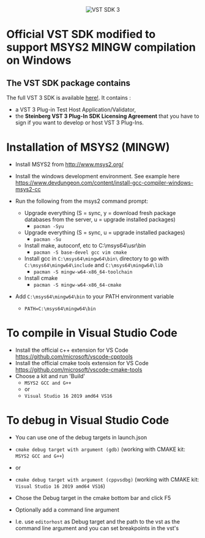 <div style="text-align:center">
<img src="https://steinbergmedia.github.io/vst3_doc/gfx/vst3_logo.jpg" alt="VST SDK 3" /></div>

# Official VST SDK modified to support MSYS2 MINGW compilation on Windows

## The VST SDK package contains

The full VST 3 SDK is available [here!](https://www.steinberg.net/en/company/developers.html). It contains :

- a VST 3 Plug-in Test Host Application/Validator,
- the **Steinberg VST 3 Plug-In SDK Licensing Agreement** that you have to sign if you want to develop or host VST 3 Plug-Ins.

<div id='200'/>

# Installation of MSYS2 (MINGW)

- Install MSYS2 from http://www.msys2.org/
  
- Install the windows development environment. See example here <https://www.devdungeon.com/content/install-gcc-compiler-windows-msys2-cc>
- Run the following from the msys2 command prompt:
  - Upgrade everything (S = sync, y = download fresh package databases from the server, u = upgrade installed packages)
    - `pacman -Syu`
  - Upgrade everything (S = sync, u = upgrade installed packages)
    - `pacman -Su`
  - Install make, autoconf, etc to C:\msys64\usr\bin
    - `pacman -S base-devel gcc vim cmake`
  - Install gcc in `C:\msys64\mingw64\bin\` directory to go with `C:\msys64\mingw64\include` and `C:\msys64\mingw64\lib`
    - `pacman -S mingw-w64-x86_64-toolchain`
  - Install cmake
    - `pacman -S mingw-w64-x86_64-cmake`
  
- Add `C:\msys64\mingw64\bin` to your PATH environment variable
  - `PATH=C:\msys64\mingw64\bin`
  
# To compile in Visual Studio Code

- Install the official c++ extension for VS Code <https://github.com/microsoft/vscode-cpptools>
- Install the official cmake tools extension for VS Code <https://github.com/microsoft/vscode-cmake-tools>
- Choose a kit and run 'Build'
  - `MSYS2 GCC and G++`
  - or
  - `Visual Studio 16 2019 amd64 VS16`

# To debug in Visual Studio Code

- You can use one of the debug targets in launch.json
- `cmake debug target with argument (gdb)` (working with CMAKE kit: `MSYS2 GCC and G++`)
- or
- `cmake debug target with argument (cppvsdbg)` (working with CMAKE kit: `Visual Studio 16 2019 amd64 VS16`)

- Chose the Debug target in the cmake bottom bar and click F5
- Optionally add a command line argument
- I.e. use `editorhost` as Debug target and the path to the vst as the command line argument and you can set breakpoints in the vst's